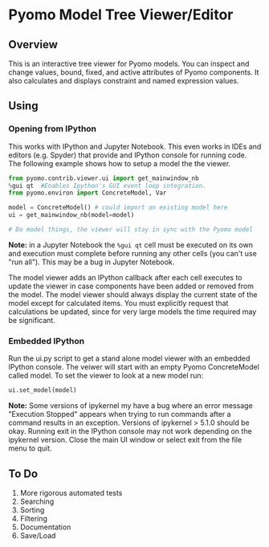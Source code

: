 # Pyomo Model Tree Viewer/Editor

## Overview
This is an interactive tree viewer for Pyomo models.  You can inspect and change values, bound, fixed, and active attributes of Pyomo components.  It also calculates and displays constraint and named expression values.

## Using

### Opening from IPython

This works with IPython and Jupyter Notebook.  This even works in IDEs and editors (e.g. Spyder) that provide and IPython console for running code.  The following example shows how to setup a model the the viewer.

```python
from pyomo.contrib.viewer.ui import get_mainwindow_nb
%gui qt  #Enables Ipython's GUI event loop integration.
from pyomo.environ import ConcreteModel, Var

model = ConcreteModel() # could import an existing model here
ui = get_mainwindow_nb(model=model)

# Do model things, the viewer will stay in sync with the Pyomo model
```

**Note:** in a Jupyter Notebook the ```%gui qt``` cell must be executed on its own and execution must complete before running any other cells (you can't use "run all").  This may be a bug in Jupyter Notebook.

The model viewer adds an IPython callback after each cell executes to update the viewer in case components have been added or removed from the model. The model viewer should always display the current state of the model except for calculated items.  You must explicitly request that calculations be updated, since for very large models the time required may be significant.

### Embedded IPython

Run the ui.py script to get a stand alone model viewer with an embedded IPython console. The veiwer will start with an empty Pyomo ConcreteModel called model. To set the viewer to look at a new model run:

```python
ui.set_model(model)
```

**Note:** Some versions of ipykernel my have a bug where an error message "Execution Stopped" appears when trying to run commands after a command results in an exception. Versions of ipykernel > 5.1.0 should be okay.  Running exit in the IPython console may not work depending on the ipykernel version. Close the main UI window or select exit from the file menu to quit.   

## To Do

1. More rigorous automated tests
2. Searching
3. Sorting
4. Filtering
5. Documentation
6. Save/Load
